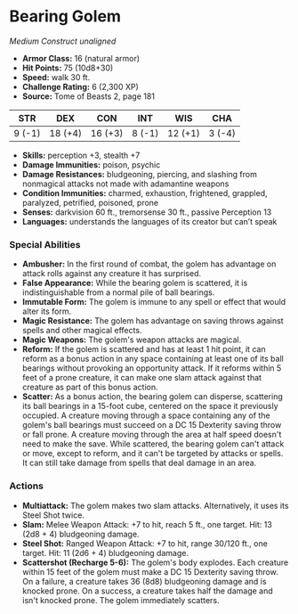 # Bearing Golem

*Medium* *Construct* *unaligned*

- **Armor Class:** 16 (natural armor)
- **Hit Points:** 75 (10d8+30)
- **Speed:** walk 30 ft.
- **Challenge Rating:** 6 (2,300 XP)
- **Source:** Tome of Beasts 2, page 181

| STR | DEX | CON | INT | WIS | CHA |
| --- | --- | --- | --- | --- | --- |
| 9 (-1) | 18 (+4) | 16 (+3) | 8 (-1) | 12 (+1) | 3 (-4) |

- **Skills:** perception +3, stealth +7
- **Damage Immunities:** poison, psychic
- **Damage Resistances:** bludgeoning, piercing, and slashing from nonmagical attacks not made with adamantine weapons
- **Condition Immunities:** charmed, exhaustion, frightened, grappled, paralyzed, petrified, poisoned, prone
- **Senses:** darkvision 60 ft., tremorsense 30 ft., passive Perception 13
- **Languages:** understands the languages of its creator but can’t speak

### Special Abilities

- **Ambusher:** In the first round of combat, the golem has advantage on attack rolls against any creature it has surprised.
- **False Appearance:** While the bearing golem is scattered, it is indistinguishable from a normal pile of ball bearings.
- **Immutable Form:** The golem is immune to any spell or effect that would alter its form.
- **Magic Resistance:** The golem has advantage on saving throws against spells and other magical effects.
- **Magic Weapons:** The golem's weapon attacks are magical.
- **Reform:** If the golem is scattered and has at least 1 hit point, it can reform as a bonus action in any space containing at least one of its ball bearings without provoking an opportunity attack. If it reforms within 5 feet of a prone creature, it can make one slam attack against that creature as part of this bonus action.
- **Scatter:** As a bonus action, the bearing golem can disperse, scattering its ball bearings in a 15-foot cube, centered on the space it previously occupied. A creature moving through a space containing any of the golem's ball bearings must succeed on a DC 15 Dexterity saving throw or fall prone. A creature moving through the area at half speed doesn't need to make the save. While scattered, the bearing golem can't attack or move, except to reform, and it can't be targeted by attacks or spells. It can still take damage from spells that deal damage in an area.

### Actions

- **Multiattack:** The golem makes two slam attacks. Alternatively, it uses its Steel Shot twice.
- **Slam:** Melee Weapon Attack: +7 to hit, reach 5 ft., one target. Hit: 13 (2d8 + 4) bludgeoning damage.
- **Steel Shot:** Ranged Weapon Attack: +7 to hit, range 30/120 ft., one target. Hit: 11 (2d6 + 4) bludgeoning damage.
- **Scattershot (Recharge 5-6):** The golem's body explodes. Each creature within 15 feet of the golem must make a DC 15 Dexterity saving throw. On a failure, a creature takes 36 (8d8) bludgeoning damage and is knocked prone. On a success, a creature takes half the damage and isn't knocked prone. The golem immediately scatters.


